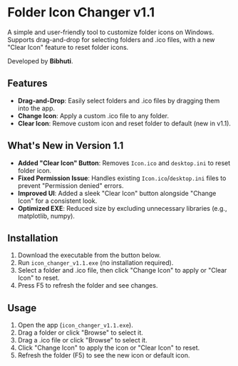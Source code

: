 # Folder Icon Changer v1.1

A simple and user-friendly tool to customize folder icons on Windows. Supports drag-and-drop for selecting folders and .ico files, with a new "Clear Icon" feature to reset folder icons.

Developed by **Bibhuti**.

## Features

- **Drag-and-Drop**: Easily select folders and .ico files by dragging them into the app.
- **Change Icon**: Apply a custom .ico file to any folder.
- **Clear Icon**: Remove custom icon and reset folder to default (new in v1.1).

## What's New in Version 1.1

- **Added "Clear Icon" Button**: Removes `Icon.ico` and `desktop.ini` to reset folder icon.
- **Fixed Permission Issue**: Handles existing `Icon.ico`/`desktop.ini` files to prevent "Permission denied" errors.
- **Improved UI**: Added a sleek "Clear Icon" button alongside "Change Icon" for a consistent look.
- **Optimized EXE**: Reduced size by excluding unnecessary libraries (e.g., matplotlib, numpy).

## Installation

1. Download the executable from the button below.
2. Run `icon_changer_v1.1.exe` (no installation required).
3. Select a folder and .ico file, then click "Change Icon" to apply or "Clear Icon" to reset.
4. Press F5 to refresh the folder and see changes.

## Usage

1. Open the app (`icon_changer_v1.1.exe`).
2. Drag a folder or click "Browse" to select it.
3. Drag a .ico file or click "Browse" to select it.
4. Click "Change Icon" to apply the icon or "Clear Icon" to reset.
5. Refresh the folder (F5) to see the new icon or default icon.